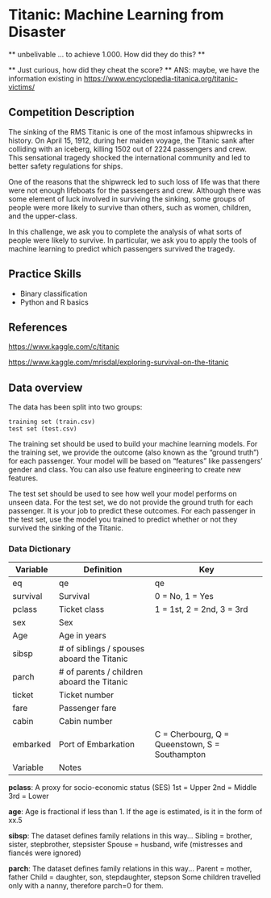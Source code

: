 # Titanic: Machine Learning from Disaster

** unbelivable ... to achieve 1.000. How did they do this? **

** Just curious, how did they cheat the score? ** ANS: maybe, we have the information existing in https://www.encyclopedia-titanica.org/titanic-victims/

## Competition Description

The sinking of the RMS Titanic is one of the most infamous shipwrecks in history.  On April 15, 1912, during her maiden voyage, the Titanic sank after colliding with an iceberg, killing 1502 out of 2224 passengers and crew. This sensational tragedy shocked the international community and led to better safety regulations for ships.

One of the reasons that the shipwreck led to such loss of life was that there were not enough lifeboats for the passengers and crew. Although there was some element of luck involved in surviving the sinking, some groups of people were more likely to survive than others, such as women, children, and the upper-class.

In this challenge, we ask you to complete the analysis of what sorts of people were likely to survive. In particular, we ask you to apply the tools of machine learning to predict which passengers survived the tragedy.

## Practice Skills
* Binary classification
* Python and R basics

## References
https://www.kaggle.com/c/titanic

https://www.kaggle.com/mrisdal/exploring-survival-on-the-titanic


## Data overview
The data has been split into two groups:

    training set (train.csv)
    test set (test.csv)

The training set should be used to build your machine learning models. For the training set, we provide the outcome (also known as the “ground truth”) for each passenger. Your model will be based on “features” like passengers’ gender and class. You can also use feature engineering to create new features.

The test set should be used to see how well your model performs on unseen data. For the test set, we do not provide the ground truth for each passenger. It is your job to predict these outcomes. For each passenger in the test set, use the model you trained to predict whether or not they survived the sinking of the Titanic.

### Data Dictionary

| **Variable**  | **Definition**  |**Key**  |
|----|----|----|
| eq | qe | qe | 
| survival | Survival | 0 = No, 1 = Yes |
| pclass | Ticket class | 1 = 1st, 2 = 2nd, 3 = 3rd
| sex | Sex |  | 	
| Age | Age in years |  |	
| sibsp | # of siblings / spouses aboard the Titanic |  | 	
| parch | # of parents / children aboard the Titanic |  |	
| ticket | Ticket number |  | 	
| fare | Passenger fare |  | 	
| cabin | Cabin number |  | 	
| embarked | Port of Embarkation | C = Cherbourg, Q = Queenstown, S = Southampton |
| Variable | Notes |  |

**pclass**: A proxy for socio-economic status (SES)
1st = Upper
2nd = Middle
3rd = Lower

**age**: Age is fractional if less than 1. If the age is estimated, is it in the form of xx.5

**sibsp**: The dataset defines family relations in this way...
Sibling = brother, sister, stepbrother, stepsister
Spouse = husband, wife (mistresses and fiancés were ignored)

**parch**: The dataset defines family relations in this way...
Parent = mother, father
Child = daughter, son, stepdaughter, stepson
Some children travelled only with a nanny, therefore parch=0 for them.
